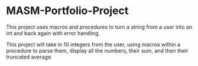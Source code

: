 # MASM-Portfolio-Project
This project uses macros and procedures to turn a string from a user into an int and back again with error handling.

This project will take in 10 integers from the user, using macros within a procedure to parse them, display all the numbers, their sum, and then their truncated average.
